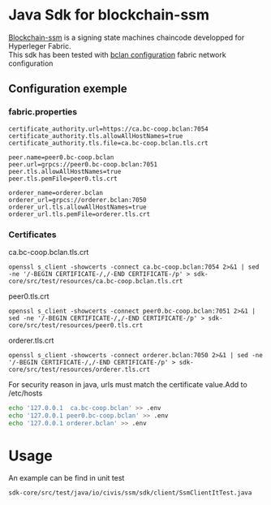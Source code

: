 # Java Sdk for blockchain-ssm

[Blockchain-ssm](https://github.com/civis-blockchain/blockchain-ssm) is a signing state machines chaincode developped for Hyperleger Fabric.  
This sdk has been tested with [bclan configuration](https://github.com/civis-blockchain/blockchain-coop/tree/master/bclan) fabric network configuration

## Configuration exemple

### fabric.properties
```
certificate_authority.url=https://ca.bc-coop.bclan:7054
certificate_authority.tls.allowAllHostNames=true
certificate_authority.tls.file=ca.bc-coop.bclan.tls.crt

peer.name=peer0.bc-coop.bclan
peer.url=grpcs://peer0.bc-coop.bclan:7051
peer.tls.allowAllHostNames=true
peer.tls.pemFile=peer0.tls.crt

orderer_name=orderer.bclan
orderer_url=grpcs://orderer.bclan:7050
orderer_url.tls.allowAllHostNames=true
orderer_url.tls.pemFile=orderer.tls.crt
```

### Certificates
ca.bc-coop.bclan.tls.crt
```
openssl s_client -showcerts -connect ca.bc-coop.bclan:7054 2>&1 | sed -ne '/-BEGIN CERTIFICATE-/,/-END CERTIFICATE-/p' > sdk-core/src/test/resources/ca.bc-coop.bclan.tls.crt
```

peer0.tls.crt
```
openssl s_client -showcerts -connect peer0.bc-coop.bclan:7051 2>&1 | sed -ne '/-BEGIN CERTIFICATE-/,/-END CERTIFICATE-/p' > sdk-core/src/test/resources/peer0.tls.crt
```

orderer.tls.crt
```
openssl s_client -showcerts -connect orderer.bclan:7050 2>&1 | sed -ne '/-BEGIN CERTIFICATE-/,/-END CERTIFICATE-/p' > sdk-core/src/test/resources/orderer.tls.crt
```

For security reason in java, urls must match the certificate value.Add to /etc/hosts
```bash
echo '127.0.0.1  ca.bc-coop.bclan' >> .env
echo '127.0.0.1	peer0.bc-coop.bclan' >> .env
echo '127.0.0.1	orderer.bclan' >> .env
```

# Usage
An example can be find in unit test
``` 
sdk-core/src/test/java/io/civis/ssm/sdk/client/SsmClientItTest.java
```